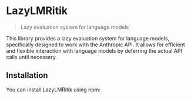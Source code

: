 # LazyLMRitik

> Lazy evaluation system for language models

This library provides a lazy evaluation system for language models, specifically designed to work with the Anthropic API. It allows for efficient and flexible interaction with language models by deferring the actual API calls until necessary.

## Installation

You can install LazyLMRitik using npm: